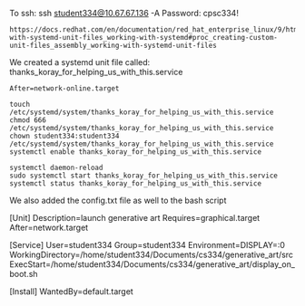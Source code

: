 To ssh:
ssh student334@10.67.67.136 -A
Password: cpsc334!

    https://docs.redhat.com/en/documentation/red_hat_enterprise_linux/9/html/using_systemd_unit_files_to_customize_and_optimize_your_system/assembly_working-with-systemd-unit-files_working-with-systemd#proc_creating-custom-unit-files_assembly_working-with-systemd-unit-files
    
We created a systemd unit file called:
    thanks_koray_for_helping_us_with_this.service

    After=network-online.target

    touch /etc/systemd/system/thanks_koray_for_helping_us_with_this.service
    chmod 666 /etc/systemd/system/thanks_koray_for_helping_us_with_this.service
    chown student334:student334 /etc/systemd/system/thanks_koray_for_helping_us_with_this.service
    systemctl enable thanks_koray_for_helping_us_with_this.service

    systemctl daemon-reload
    sudo systemctl start thanks_koray_for_helping_us_with_this.service
    systemctl status thanks_koray_for_helping_us_with_this.service

We also added the config.txt file as well to the bash script


[Unit]
Description=launch generative art
Requires=graphical.target
After=network.target

[Service]
User=student334
Group=student334
Environment=DISPLAY=:0
WorkingDirectory=/home/student334/Documents/cs334/generative_art/src
ExecStart=/home/student334/Documents/cs334/generative_art/display_on_boot.sh

[Install]
WantedBy=default.target
